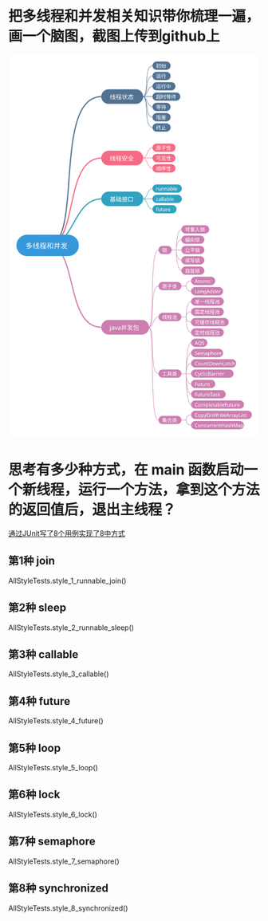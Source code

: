 # 把多线程和并发相关知识带你梳理一遍，画一个脑图，截图上传到github上
![image](https://github.com/gaoliang-dl/JAVA-000/blob/main/Week_04/多线程和并发.svg)  
# 思考有多少种方式，在 main 函数启动一个新线程，运行一个方法，拿到这个方法的返回值后，退出主线程？
[通过JUnit写了8个用例实现了8中方式](https://github.com/gaoliang-dl/JAVA-000/blob/main/Week_04/class4/src/test/java/gaol/practice/class4/AllStyleTests.java)  
## 第1种 join
AllStyleTests.style_1_runnable_join()  
## 第2种 sleep
AllStyleTests.style_2_runnable_sleep()  
## 第3种 callable
AllStyleTests.style_3_callable()  
## 第4种 future
AllStyleTests.style_4_future()  
## 第5种 loop
AllStyleTests.style_5_loop()  
## 第6种 lock
AllStyleTests.style_6_lock()  
## 第7种 semaphore
AllStyleTests.style_7_semaphore()  
## 第8种 synchronized
AllStyleTests.style_8_synchronized()  
